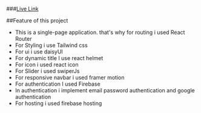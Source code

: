 ###[Live Link](https://donaty-31046.web.app/)

##Feature of this project
* This is a single-page application. that's why for routing i used React Router
* For Styling i use Tailwind css
* For ui i use daisyUI
* For dynamic title I use react helmet
* For icon i used react icon
* For Slider i used swiperJs
* For responsive navbar i used framer motion
* For authentication I used Firebase
* In authentication i implement email password authentication and google authentication 
* For hosting i used firebase hosting
